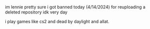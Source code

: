 im lennie
pretty sure i got banned today (4/14/2024) for reuploading a deleted repository idk
very day


i play games like cs2 and dead by daylight and allat.

<!---
x0no/x0no is a ✨ special ✨ repository because its `README.md` (this file) appears on your GitHub profile.
You can click the Preview link to take a look at your changes.
--->
